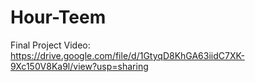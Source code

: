 # Hour-Teem



Final Project Video:
  https://drive.google.com/file/d/1GtyqD8KhGA63iidC7XK-9Xc150V8Ka9l/view?usp=sharing
